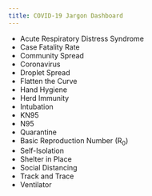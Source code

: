 ```yaml
---
title: COVID-19 Jargon Dashboard
---
```


- Acute Respiratory Distress Syndrome
- Case Fatality Rate
- Community Spread
- Coronavirus
- Droplet Spread
- Flatten the Curve
- Hand Hygiene
- Herd Immunity
- Intubation
- KN95
- N95
- Quarantine
- Basic Reproduction Number (R<sub>0</sub>)
- Self-Isolation
- Shelter in Place
- Social Distancing
- Track and Trace
- Ventilator
